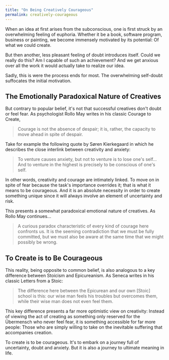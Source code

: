 ```yaml
---
title: "On Being Creatively Courageous"
permalink: creatively-courageous
---
```


When an idea at first arises from the subconscious, one is first struck by an overwhelming feeling of euphoria. Whether it be a book, software program, business or painting, we become immensely motivated by its potential: Of what we could create.

But then another, less pleasant feeling of doubt introduces itself. Could we really do this? Am I capable of such an achievement? And we get anxious over all the work it would actually take to realize our idea.

Sadly, this is were the process ends for most. The overwhelming self-doubt suffocates the initial motivation.

## The Emotionally Paradoxical Nature of Creatives

But contrary to popular belief, it's not that successful creatives don't doubt or feel fear. As psychologist Rollo May writes in his classic Courage to Create,

> Courage is not the absence of despair; it is, rather, the capacity to move ahead in spite of despair.

Take for example the following quote by Søren Kierkegaard in which he describes the close interlink between creativity and anxiety:

> To venture causes anxiety, but not to venture is to lose one's self... And to venture in the highest is precisely to be conscious of one's self.

In other words, creativity and courage are intimately linked. To move on in spite of fear because the task's importance overrides it; that is what it means to be courageous. And it is an absolute necessity in order to create something unique since it will always involve an element of uncertainty and risk.

This presents a somewhat paradoxical emotional nature of creatives. As Rollo May continues...

> A curious paradox characteristic of every kind of courage here confronts us. It is the seeming contradiction that we must be fully committed, but we must also be aware at the same time that we might possibly be wrong.

## To Create is to Be Courageous

This reality, being opposite to common belief, is also analogous to a key difference between Stoicism and Epicureanism. As Seneca writes in his classic Letters from a Stoic:

> The difference here between the Epicurean and our own [Stoic] school is this: our wise man feels his troubles but overcomes them, while their wise man does not even feel them.

This key difference presents a far more optimistic view on creativity: Instead of viewing the act of creating as something only reserved for the Übermensch who never feel fear, it is something accessible for far more people: Those who are simply willing to take on the inevitable suffering that accompanies creation.

To create is to be courageous. It's to embark on a journey full of uncertainty, doubt and anxiety. But it is also a journey to ultimate meaning in life.

